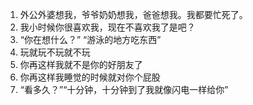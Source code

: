 1. 外公外婆想我，爷爷奶奶想我，爸爸想我。我都要忙死了。
2. 我小时候你很喜欢我，现在不喜欢我了是吧？
3. “你在想什么？” “游泳的地方吃东西”
4. 玩就玩不玩就不玩
5. 你再这样我就不是你的好朋友了
6. 你再这样我睡觉的时候就对你个屁股
7. “看多久？”“十分钟，十分钟到了我就像闪电一样给你”
